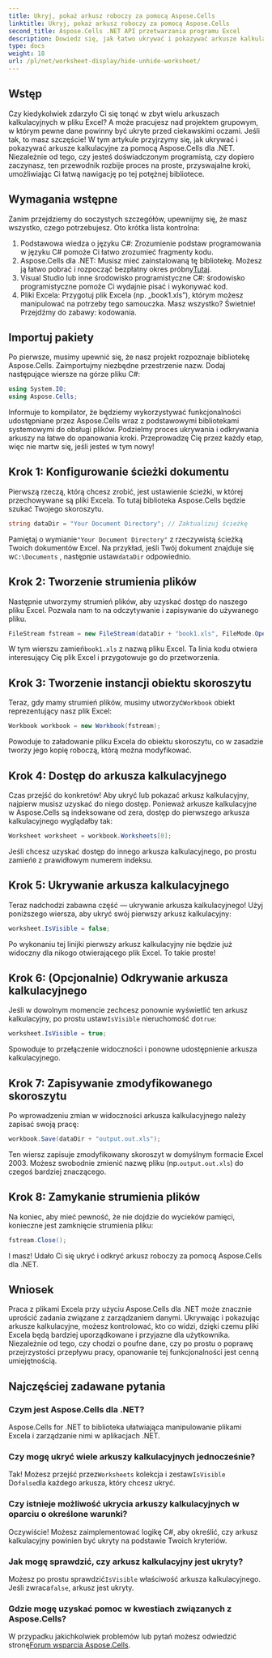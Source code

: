 ```yaml
---
title: Ukryj, pokaż arkusz roboczy za pomocą Aspose.Cells
linktitle: Ukryj, pokaż arkusz roboczy za pomocą Aspose.Cells
second_title: Aspose.Cells .NET API przetwarzania programu Excel
description: Dowiedz się, jak łatwo ukrywać i pokazywać arkusze kalkulacyjne w programie Excel przy użyciu Aspose.Cells dla .NET. Przewodnik krok po kroku wypełniony wskazówkami i spostrzeżeniami.
type: docs
weight: 18
url: /pl/net/worksheet-display/hide-unhide-worksheet/
---
```

## Wstęp
Czy kiedykolwiek zdarzyło Ci się tonąć w zbyt wielu arkuszach kalkulacyjnych w pliku Excel? A może pracujesz nad projektem grupowym, w którym pewne dane powinny być ukryte przed ciekawskimi oczami. Jeśli tak, to masz szczęście! W tym artykule przyjrzymy się, jak ukrywać i pokazywać arkusze kalkulacyjne za pomocą Aspose.Cells dla .NET. Niezależnie od tego, czy jesteś doświadczonym programistą, czy dopiero zaczynasz, ten przewodnik rozbije proces na proste, przyswajalne kroki, umożliwiając Ci łatwą nawigację po tej potężnej bibliotece.
## Wymagania wstępne
Zanim przejdziemy do soczystych szczegółów, upewnijmy się, że masz wszystko, czego potrzebujesz. Oto krótka lista kontrolna:
1. Podstawowa wiedza o języku C#: Zrozumienie podstaw programowania w języku C# pomoże Ci łatwo zrozumieć fragmenty kodu.
2.  Aspose.Cells dla .NET: Musisz mieć zainstalowaną tę bibliotekę. Możesz ją łatwo pobrać i rozpocząć bezpłatny okres próbny[Tutaj](https://releases.aspose.com/).
3. Visual Studio lub inne środowisko programistyczne C#: środowisko programistyczne pomoże Ci wydajnie pisać i wykonywać kod.
4. Pliki Excela: Przygotuj plik Excela (np. „book1.xls”), którym możesz manipulować na potrzeby tego samouczka.
Masz wszystko? Świetnie! Przejdźmy do zabawy: kodowania.
## Importuj pakiety
Po pierwsze, musimy upewnić się, że nasz projekt rozpoznaje bibliotekę Aspose.Cells. Zaimportujmy niezbędne przestrzenie nazw. Dodaj następujące wiersze na górze pliku C#:
```csharp
using System.IO;
using Aspose.Cells;
```
Informuje to kompilator, że będziemy wykorzystywać funkcjonalności udostępniane przez Aspose.Cells wraz z podstawowymi bibliotekami systemowymi do obsługi plików.
Podzielmy proces ukrywania i odkrywania arkuszy na łatwe do opanowania kroki. Przeprowadzę Cię przez każdy etap, więc nie martw się, jeśli jesteś w tym nowy!
## Krok 1: Konfigurowanie ścieżki dokumentu
Pierwszą rzeczą, którą chcesz zrobić, jest ustawienie ścieżki, w której przechowywane są pliki Excela. To tutaj biblioteka Aspose.Cells będzie szukać Twojego skoroszytu.
```csharp
string dataDir = "Your Document Directory"; // Zaktualizuj ścieżkę
```
 Pamiętaj o wymianie`"Your Document Directory"` z rzeczywistą ścieżką Twoich dokumentów Excel. Na przykład, jeśli Twój dokument znajduje się w`C:\Documents` , następnie ustaw`dataDir` odpowiednio.
## Krok 2: Tworzenie strumienia plików
Następnie utworzymy strumień plików, aby uzyskać dostęp do naszego pliku Excel. Pozwala nam to na odczytywanie i zapisywanie do używanego pliku.
```csharp
FileStream fstream = new FileStream(dataDir + "book1.xls", FileMode.Open);
```
 W tym wierszu zamień`book1.xls` z nazwą pliku Excel. Ta linia kodu otwiera interesujący Cię plik Excel i przygotowuje go do przetworzenia.
## Krok 3: Tworzenie instancji obiektu skoroszytu
 Teraz, gdy mamy strumień plików, musimy utworzyć`Workbook` obiekt reprezentujący nasz plik Excel:
```csharp
Workbook workbook = new Workbook(fstream);
```
Powoduje to załadowanie pliku Excela do obiektu skoroszytu, co w zasadzie tworzy jego kopię roboczą, którą można modyfikować.
## Krok 4: Dostęp do arkusza kalkulacyjnego
Czas przejść do konkretów! Aby ukryć lub pokazać arkusz kalkulacyjny, najpierw musisz uzyskać do niego dostęp. Ponieważ arkusze kalkulacyjne w Aspose.Cells są indeksowane od zera, dostęp do pierwszego arkusza kalkulacyjnego wyglądałby tak:
```csharp
Worksheet worksheet = workbook.Worksheets[0];
```
 Jeśli chcesz uzyskać dostęp do innego arkusza kalkulacyjnego, po prostu zamień`0` z prawidłowym numerem indeksu.
## Krok 5: Ukrywanie arkusza kalkulacyjnego
Teraz nadchodzi zabawna część — ukrywanie arkusza kalkulacyjnego! Użyj poniższego wiersza, aby ukryć swój pierwszy arkusz kalkulacyjny:
```csharp
worksheet.IsVisible = false;
```
Po wykonaniu tej linijki pierwszy arkusz kalkulacyjny nie będzie już widoczny dla nikogo otwierającego plik Excel. To takie proste!
## Krok 6: (Opcjonalnie) Odkrywanie arkusza kalkulacyjnego
 Jeśli w dowolnym momencie zechcesz ponownie wyświetlić ten arkusz kalkulacyjny, po prostu ustaw`IsVisible` nieruchomość do`true`:
```csharp
worksheet.IsVisible = true;
```
Spowoduje to przełączenie widoczności i ponowne udostępnienie arkusza kalkulacyjnego.
## Krok 7: Zapisywanie zmodyfikowanego skoroszytu
Po wprowadzeniu zmian w widoczności arkusza kalkulacyjnego należy zapisać swoją pracę:
```csharp
workbook.Save(dataDir + "output.out.xls");
```
 Ten wiersz zapisuje zmodyfikowany skoroszyt w domyślnym formacie Excel 2003. Możesz swobodnie zmienić nazwę pliku (np.`output.out.xls`) do czegoś bardziej znaczącego.
## Krok 8: Zamykanie strumienia plików
Na koniec, aby mieć pewność, że nie dojdzie do wycieków pamięci, konieczne jest zamknięcie strumienia pliku:
```csharp
fstream.Close();
```
I masz! Udało Ci się ukryć i odkryć arkusz roboczy za pomocą Aspose.Cells dla .NET.
## Wniosek
Praca z plikami Excela przy użyciu Aspose.Cells dla .NET może znacznie uprościć zadania związane z zarządzaniem danymi. Ukrywając i pokazując arkusze kalkulacyjne, możesz kontrolować, kto co widzi, dzięki czemu pliki Excela będą bardziej uporządkowane i przyjazne dla użytkownika. Niezależnie od tego, czy chodzi o poufne dane, czy po prostu o poprawę przejrzystości przepływu pracy, opanowanie tej funkcjonalności jest cenną umiejętnością.
## Najczęściej zadawane pytania
### Czym jest Aspose.Cells dla .NET?
Aspose.Cells for .NET to biblioteka ułatwiająca manipulowanie plikami Excela i zarządzanie nimi w aplikacjach .NET.
### Czy mogę ukryć wiele arkuszy kalkulacyjnych jednocześnie?
 Tak! Możesz przejść przez`Worksheets` kolekcja i zestaw`IsVisible` Do`false`dla każdego arkusza, który chcesz ukryć.
### Czy istnieje możliwość ukrycia arkuszy kalkulacyjnych w oparciu o określone warunki?
Oczywiście! Możesz zaimplementować logikę C#, aby określić, czy arkusz kalkulacyjny powinien być ukryty na podstawie Twoich kryteriów.
### Jak mogę sprawdzić, czy arkusz kalkulacyjny jest ukryty?
 Możesz po prostu sprawdzić`IsVisible` właściwość arkusza kalkulacyjnego. Jeśli zwraca`false`, arkusz jest ukryty.
### Gdzie mogę uzyskać pomoc w kwestiach związanych z Aspose.Cells?
 W przypadku jakichkolwiek problemów lub pytań możesz odwiedzić stronę[Forum wsparcia Aspose.Cells](https://forum.aspose.com/c/cells/9).